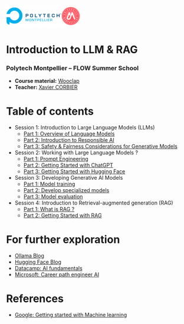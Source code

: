 <img src="ressources/logo.png" alt="logo" style="width:200px;"/>

# Introduction to LLM & RAG
### Polytech Montpellier – FLOW Summer School

* **Course material:** [Wooclap](https://app.wooclap.com/YMSNKO) 
* **Teacher:** [Xavier CORBIER](https://xaviercorbier.fr/?lang=en)

# Table of contents
- Session 1: Introduction to Large Language Models (LLMs) 
  - [Part 1: Overview of Language Models ](./sessions/S1-P1.md)
  - [Part 2: Introduction to Responsible AI ](./sessions/S1-P2.md)
  - [Part 3: Safety & Fairness Considerations for Generative Models ](./sessions/S1-P3.md)
- Session 2: Working with Large Language Models ? 
  - [Part 1: Prompt Engineering](./sessions/S2-P1.md)
  - [Part 2: Getting Started with ChatGPT](./sessions/S2-P2.md)
  - [Part 3: Getting Started with Hugging Face](./sessions/S2-P3.md)
- Session 3: Developing Generative AI Models  
  - [Part 1: Model training](./sessions/S3-P1.md)
  - [Part 2: Develop specialized models](./sessions/S3-P2.md)
  - [Part 3: Model evaluation](./sessions/S3-P3.md)
- Session 4: Introduction to Retrieval-augmented generation (RAG) 
  - [Part 1: What is RAG ?](./sessions/S4-P1.md)
  - [Part 2: Getting Started with RAG](./sessions/S4-P2.md)

# For further exploration
- [Ollama Blog](https://ollama.com/blog)
- [Hugging Face Blog](https://huggingface.co/posts)
- [Datacamp: AI fundamentals](https://app.datacamp.com/learn/skill-tracks/ai-fundamentals)
- [Microsoft: Career path engineer AI](https://learn.microsoft.com/fr-fr/training/career-paths/ai-engineer)

# References
- [Google: Getting started with Machine learning](https://developers.google.com/machine-learning/resources?hl=en)